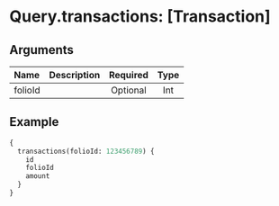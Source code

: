 # Query.transactions: [Transaction]
                 
## Arguments
| Name | Description | Required | Type |
| :--- | :---------- | :------: | :--: |
| folioId |  | Optional | Int |
            
## Example
```graphql
{
  transactions(folioId: 123456789) {
    id
    folioId
    amount
  }
}

```